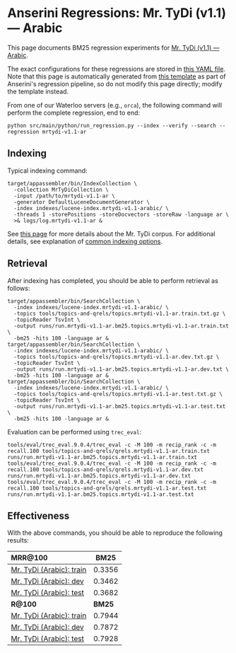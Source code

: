 # Anserini Regressions: Mr. TyDi (v1.1) &mdash; Arabic

This page documents BM25 regression experiments for [Mr. TyDi (v1.1) &mdash; Arabic](https://github.com/castorini/mr.tydi).

The exact configurations for these regressions are stored in [this YAML file](../../src/main/resources/regression/mrtydi-v1.1-ar.yaml).
Note that this page is automatically generated from [this template](../../src/main/resources/docgen/templates/mrtydi-v1.1-ar.template) as part of Anserini's regression pipeline, so do not modify this page directly; modify the template instead.

From one of our Waterloo servers (e.g., `orca`), the following command will perform the complete regression, end to end:

```
python src/main/python/run_regression.py --index --verify --search --regression mrtydi-v1.1-ar
```

## Indexing

Typical indexing command:

```
target/appassembler/bin/IndexCollection \
  -collection MrTyDiCollection \
  -input /path/to/mrtydi-v1.1-ar \
  -generator DefaultLuceneDocumentGenerator \
  -index indexes/lucene-index.mrtydi-v1.1-arabic/ \
  -threads 1 -storePositions -storeDocvectors -storeRaw -language ar \
  >& logs/log.mrtydi-v1.1-ar &
```

See [this page](https://github.com/castorini/mr.tydi) for more details about the Mr. TyDi corpus.
For additional details, see explanation of [common indexing options](../../docs/common-indexing-options.md).

## Retrieval

After indexing has completed, you should be able to perform retrieval as follows:

```
target/appassembler/bin/SearchCollection \
  -index indexes/lucene-index.mrtydi-v1.1-arabic/ \
  -topics tools/topics-and-qrels/topics.mrtydi-v1.1-ar.train.txt.gz \
  -topicReader TsvInt \
  -output runs/run.mrtydi-v1.1-ar.bm25.topics.mrtydi-v1.1-ar.train.txt \
  -bm25 -hits 100 -language ar &
target/appassembler/bin/SearchCollection \
  -index indexes/lucene-index.mrtydi-v1.1-arabic/ \
  -topics tools/topics-and-qrels/topics.mrtydi-v1.1-ar.dev.txt.gz \
  -topicReader TsvInt \
  -output runs/run.mrtydi-v1.1-ar.bm25.topics.mrtydi-v1.1-ar.dev.txt \
  -bm25 -hits 100 -language ar &
target/appassembler/bin/SearchCollection \
  -index indexes/lucene-index.mrtydi-v1.1-arabic/ \
  -topics tools/topics-and-qrels/topics.mrtydi-v1.1-ar.test.txt.gz \
  -topicReader TsvInt \
  -output runs/run.mrtydi-v1.1-ar.bm25.topics.mrtydi-v1.1-ar.test.txt \
  -bm25 -hits 100 -language ar &
```

Evaluation can be performed using `trec_eval`:

```
tools/eval/trec_eval.9.0.4/trec_eval -c -M 100 -m recip_rank -c -m recall.100 tools/topics-and-qrels/qrels.mrtydi-v1.1-ar.train.txt runs/run.mrtydi-v1.1-ar.bm25.topics.mrtydi-v1.1-ar.train.txt
tools/eval/trec_eval.9.0.4/trec_eval -c -M 100 -m recip_rank -c -m recall.100 tools/topics-and-qrels/qrels.mrtydi-v1.1-ar.dev.txt runs/run.mrtydi-v1.1-ar.bm25.topics.mrtydi-v1.1-ar.dev.txt
tools/eval/trec_eval.9.0.4/trec_eval -c -M 100 -m recip_rank -c -m recall.100 tools/topics-and-qrels/qrels.mrtydi-v1.1-ar.test.txt runs/run.mrtydi-v1.1-ar.bm25.topics.mrtydi-v1.1-ar.test.txt
```

## Effectiveness

With the above commands, you should be able to reproduce the following results:

| **MRR@100**                                                                                                  | **BM25**  |
|:-------------------------------------------------------------------------------------------------------------|-----------|
| [Mr. TyDi (Arabic): train](https://github.com/castorini/mr.tydi)                                             | 0.3356    |
| [Mr. TyDi (Arabic): dev](https://github.com/castorini/mr.tydi)                                               | 0.3462    |
| [Mr. TyDi (Arabic): test](https://github.com/castorini/mr.tydi)                                              | 0.3682    |
| **R@100**                                                                                                    | **BM25**  |
| [Mr. TyDi (Arabic): train](https://github.com/castorini/mr.tydi)                                             | 0.7944    |
| [Mr. TyDi (Arabic): dev](https://github.com/castorini/mr.tydi)                                               | 0.7872    |
| [Mr. TyDi (Arabic): test](https://github.com/castorini/mr.tydi)                                              | 0.7928    |
